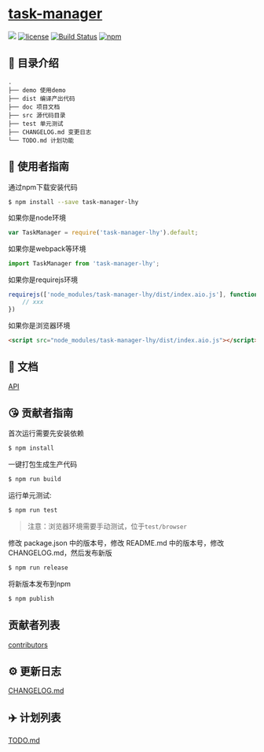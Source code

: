 # [task-manager](https://github.com/BUPTlhuanyu/task-manager)
[![](https://img.shields.io/badge/Powered%20by-jslib%20base-brightgreen.svg)](https://github.com/yanhaijing/jslib-base)
[![license](https://img.shields.io/badge/license-MIT-blue.svg)](https://github.com/BUPTlhuanyu/task-manager/blob/master/LICENSE)
[![Build Status](https://travis-ci.org/BUPTlhuanyu/task-manager.svg?branch=master)](https://travis-ci.org/BUPTlhuanyu/task-manager)
[![npm](https://img.shields.io/badge/npm-0.1.0-orange.svg)](https://www.npmjs.com/package/task-manager-lhy)

## :open_file_folder: 目录介绍

```
.
├── demo 使用demo
├── dist 编译产出代码
├── doc 项目文档
├── src 源代码目录
├── test 单元测试
├── CHANGELOG.md 变更日志
└── TODO.md 计划功能
```

## :rocket: 使用者指南

通过npm下载安装代码

```bash
$ npm install --save task-manager-lhy
```

如果你是node环境

```js
var TaskManager = require('task-manager-lhy').default;
```

如果你是webpack等环境

```js
import TaskManager from 'task-manager-lhy';
```

如果你是requirejs环境

```js
requirejs(['node_modules/task-manager-lhy/dist/index.aio.js'], function (TaskManager) {
    // xxx
})
```

如果你是浏览器环境

```html
<script src="node_modules/task-manager-lhy/dist/index.aio.js"></script>
```

## :bookmark_tabs: 文档
[API](./doc/api.md)

## :kissing_heart: 贡献者指南
首次运行需要先安装依赖

```bash
$ npm install
```

一键打包生成生产代码

```bash
$ npm run build
```

运行单元测试:

```bash
$ npm run test
```

> 注意：浏览器环境需要手动测试，位于`test/browser`

修改 package.json 中的版本号，修改 README.md 中的版本号，修改 CHANGELOG.md，然后发布新版

```bash
$ npm run release
```

将新版本发布到npm

```bash
$ npm publish
```

## 贡献者列表

[contributors](https://github.com/BUPTlhuanyu/task-manager/graphs/contributors)

## :gear: 更新日志
[CHANGELOG.md](./CHANGELOG.md)

## :airplane: 计划列表
[TODO.md](./TODO.md)